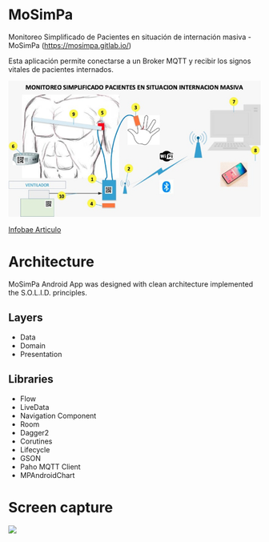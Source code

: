 # MoSimPa

Monitoreo Simplificado de Pacientes en situación de internación masiva - MoSimPa (https://mosimpa.gitlab.io/)

Esta aplicación permite conectarse a un Broker MQTT y recibir los signos vitales de pacientes internados.

![](mosimpa-components.jpeg)

[Infobae Articulo](https://www.infobae.com/coronavirus/2020/05/14/el-ingenioso-desarrollo-argentino-para-evitar-que-medicos-y-enfermeros-se-contagien-de-coronavirus-y-supervisen-pacientes-a-distancia/)

# Architecture

MoSimPa Android App  was designed with clean architecture implemented the S.O.L.I.D. principles.

## Layers
- Data
- Domain
- Presentation

## Libraries

- Flow
- LiveData
- Navigation Component
- Room
- Dagger2
- Corutines
- Lifecycle
- GSON
- Paho MQTT Client
- MPAndroidChart

# Screen capture

![](mosimpa-capture.gif)



